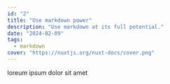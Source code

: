 ```yaml
---
id: "2"
title: "Use markdown power"
description: "Use markdown at its full potential."
date: "2024-02-09"
tags:
  - markdown
cover: "https://nuxtjs.org/nuxt-docs/cover.png"
---
```


loreum ipsum dolor sit amet
```
